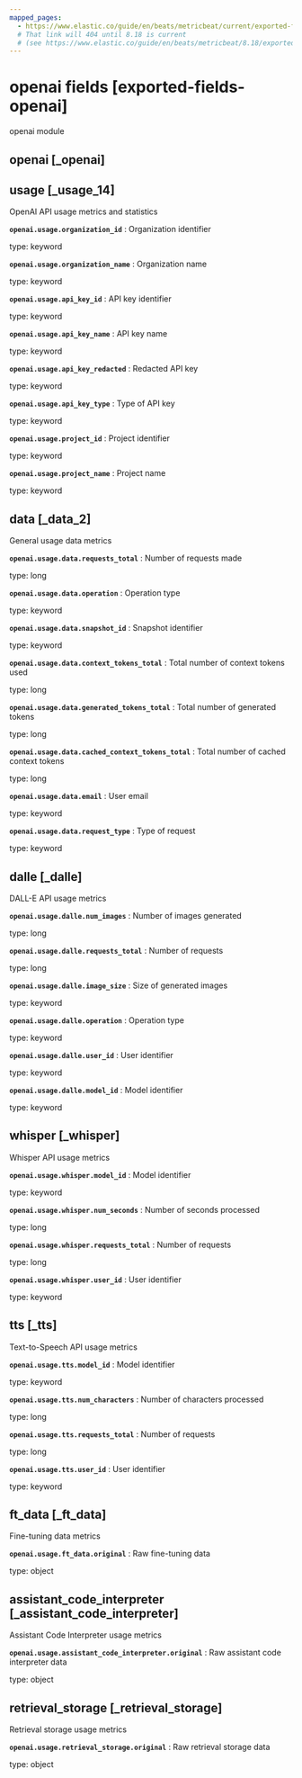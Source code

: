 ```yaml
---
mapped_pages:
  - https://www.elastic.co/guide/en/beats/metricbeat/current/exported-fields-openai.html
  # That link will 404 until 8.18 is current
  # (see https://www.elastic.co/guide/en/beats/metricbeat/8.18/exported-fields-openai.html)
---
```


# openai fields [exported-fields-openai]

openai module


## openai [_openai]


## usage [_usage_14]

OpenAI API usage metrics and statistics

**`openai.usage.organization_id`**
:   Organization identifier

type: keyword


**`openai.usage.organization_name`**
:   Organization name

type: keyword


**`openai.usage.api_key_id`**
:   API key identifier

type: keyword


**`openai.usage.api_key_name`**
:   API key name

type: keyword


**`openai.usage.api_key_redacted`**
:   Redacted API key

type: keyword


**`openai.usage.api_key_type`**
:   Type of API key

type: keyword


**`openai.usage.project_id`**
:   Project identifier

type: keyword


**`openai.usage.project_name`**
:   Project name

type: keyword



## data [_data_2]

General usage data metrics

**`openai.usage.data.requests_total`**
:   Number of requests made

type: long


**`openai.usage.data.operation`**
:   Operation type

type: keyword


**`openai.usage.data.snapshot_id`**
:   Snapshot identifier

type: keyword


**`openai.usage.data.context_tokens_total`**
:   Total number of context tokens used

type: long


**`openai.usage.data.generated_tokens_total`**
:   Total number of generated tokens

type: long


**`openai.usage.data.cached_context_tokens_total`**
:   Total number of cached context tokens

type: long


**`openai.usage.data.email`**
:   User email

type: keyword


**`openai.usage.data.request_type`**
:   Type of request

type: keyword



## dalle [_dalle]

DALL-E API usage metrics

**`openai.usage.dalle.num_images`**
:   Number of images generated

type: long


**`openai.usage.dalle.requests_total`**
:   Number of requests

type: long


**`openai.usage.dalle.image_size`**
:   Size of generated images

type: keyword


**`openai.usage.dalle.operation`**
:   Operation type

type: keyword


**`openai.usage.dalle.user_id`**
:   User identifier

type: keyword


**`openai.usage.dalle.model_id`**
:   Model identifier

type: keyword



## whisper [_whisper]

Whisper API usage metrics

**`openai.usage.whisper.model_id`**
:   Model identifier

type: keyword


**`openai.usage.whisper.num_seconds`**
:   Number of seconds processed

type: long


**`openai.usage.whisper.requests_total`**
:   Number of requests

type: long


**`openai.usage.whisper.user_id`**
:   User identifier

type: keyword



## tts [_tts]

Text-to-Speech API usage metrics

**`openai.usage.tts.model_id`**
:   Model identifier

type: keyword


**`openai.usage.tts.num_characters`**
:   Number of characters processed

type: long


**`openai.usage.tts.requests_total`**
:   Number of requests

type: long


**`openai.usage.tts.user_id`**
:   User identifier

type: keyword



## ft_data [_ft_data]

Fine-tuning data metrics

**`openai.usage.ft_data.original`**
:   Raw fine-tuning data

type: object



## assistant_code_interpreter [_assistant_code_interpreter]

Assistant Code Interpreter usage metrics

**`openai.usage.assistant_code_interpreter.original`**
:   Raw assistant code interpreter data

type: object



## retrieval_storage [_retrieval_storage]

Retrieval storage usage metrics

**`openai.usage.retrieval_storage.original`**
:   Raw retrieval storage data

type: object



